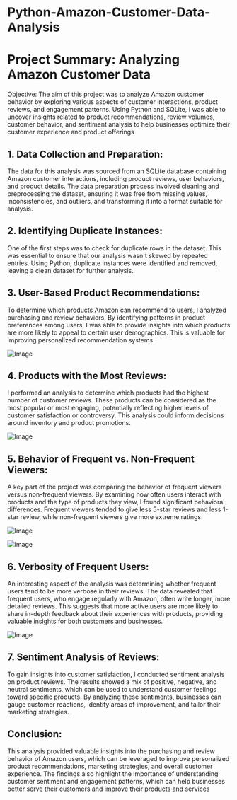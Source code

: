 # Python-Amazon-Customer-Data-Analysis
# Project Summary: Analyzing Amazon Customer Data
Objective: The aim of this project was to analyze Amazon customer behavior by exploring various aspects of customer interactions, product reviews, and engagement patterns. Using Python and SQLite, I was able to uncover insights related to product recommendations, review volumes, customer behavior, and sentiment analysis to help businesses optimize their customer experience and product offerings
## 1. Data Collection and Preparation: 
The data for this analysis was sourced from an SQLite database containing Amazon customer interactions, including product reviews, user behaviors, and product details. The data preparation process involved cleaning and preprocessing the dataset, ensuring it was free from missing values, inconsistencies, and outliers, and transforming it into a format suitable for analysis.

## 2. Identifying Duplicate Instances: 
One of the first steps was to check for duplicate rows in the dataset. This was essential to ensure that our analysis wasn't skewed by repeated entries. Using Python, duplicate instances were identified and removed, leaving a clean dataset for further analysis.

## 3. User-Based Product Recommendations: 
To determine which products Amazon can recommend to users, I analyzed purchasing and review behaviors. By identifying patterns in product preferences among users, I was able to provide insights into which products are more likely to appeal to certain user demographics. This is valuable for improving personalized recommendation systems.

![Image](https://github.com/user-attachments/assets/c44defee-af10-450d-8d8a-64d7db91df06)

## 4. Products with the Most Reviews:
I performed an analysis to determine which products had the highest number of customer reviews. These products can be considered as the most popular or most engaging, potentially reflecting higher levels of customer satisfaction or controversy. This analysis could inform decisions around inventory and product promotions.

![Image](https://github.com/user-attachments/assets/b54381db-8949-4539-8433-90589db3c25f)

## 5. Behavior of Frequent vs. Non-Frequent Viewers: 
A key part of the project was comparing the behavior of frequent viewers versus non-frequent viewers. By examining how often users interact with products and the type of products they view, I found significant behavioral differences. Frequent viewers tended to give less 5-star reviews and less 1-star review, while non-frequent viewers give more extreme ratings.

![Image](https://github.com/user-attachments/assets/619c76bd-a188-4004-a69c-f3a1aff26ead)

![Image](https://github.com/user-attachments/assets/626448cf-78ac-4f9e-9123-bd6827789d2e)

## 6. Verbosity of Frequent Users: 
An interesting aspect of the analysis was determining whether frequent users tend to be more verbose in their reviews. The data revealed that frequent users, who engage regularly with Amazon, often write longer, more detailed reviews. This suggests that more active users are more likely to share in-depth feedback about their experiences with products, providing valuable insights for both customers and businesses.

![Image](https://github.com/user-attachments/assets/d6dfe086-1524-428a-9849-84fab1295151)

## 7. Sentiment Analysis of Reviews: 
To gain insights into customer satisfaction, I conducted sentiment analysis on product reviews. The results showed a mix of positive, negative, and neutral sentiments, which can be used to understand customer feelings toward specific products. By analyzing these sentiments, businesses can gauge customer reactions, identify areas of improvement, and tailor their marketing strategies.

## Conclusion:
This analysis provided valuable insights into the purchasing and review behavior of Amazon users, which can be leveraged to improve personalized product recommendations, marketing strategies, and overall customer experience. The findings also highlight the importance of understanding customer sentiment and engagement patterns, which can help businesses better serve their customers and improve their products and services
